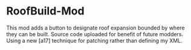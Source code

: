 # RoofBuild-Mod
This mod adds a button to designate roof expansion bounded by where they can be built.
Source code uploaded for benefit of future modders. Using a new [a17] technique for patching rather than defining my XML.

